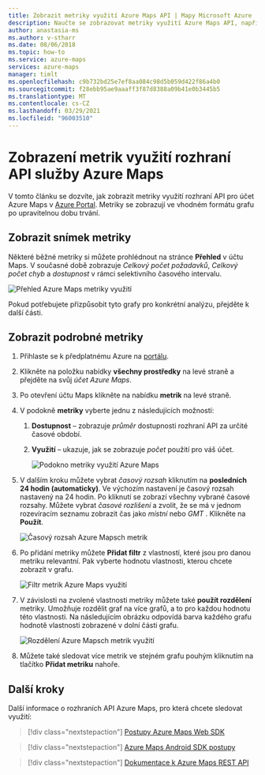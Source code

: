 ```yaml
---
title: Zobrazit metriky využití Azure Maps API | Mapy Microsoft Azure
description: Naučte se zobrazovat metriky využití Azure Maps API, například celkový počet požadavků, celkový počet chyb a dostupnost. Přečtěte si téma jak filtrovat data a rozdělit výsledky.
author: anastasia-ms
ms.author: v-stharr
ms.date: 08/06/2018
ms.topic: how-to
ms.service: azure-maps
services: azure-maps
manager: timlt
ms.openlocfilehash: c9b732bd25e7ef8aa084c98d5b059d422f86a4b0
ms.sourcegitcommit: f28ebb95ae9aaaff3f87d8388a09b41e0b3445b5
ms.translationtype: MT
ms.contentlocale: cs-CZ
ms.lasthandoff: 03/29/2021
ms.locfileid: "96003510"
---
```

# <a name="view-azure-maps-api-usage-metrics"></a>Zobrazení metrik využití rozhraní API služby Azure Maps

V tomto článku se dozvíte, jak zobrazit metriky využití rozhraní API pro účet Azure Maps v [Azure Portal](https://portal.azure.com). Metriky se zobrazují ve vhodném formátu grafu po upravitelnou dobu trvání.

## <a name="view-metric-snapshot"></a>Zobrazit snímek metriky

Některé běžné metriky si můžete prohlédnout na stránce **Přehled** v účtu Maps. V současné době zobrazuje *Celkový počet požadavků*, *Celkový počet chyb* a *dostupnost* v rámci selektivního časového intervalu.

![Přehled Azure Maps metriky využití](media/how-to-view-api-usage/portal-overview.png)

Pokud potřebujete přizpůsobit tyto grafy pro konkrétní analýzu, přejděte k další části.

## <a name="view-detailed-metrics"></a>Zobrazit podrobné metriky

1. Přihlaste se k předplatnému Azure na [portálu](https://portal.azure.com).

2. Klikněte na položku nabídky **všechny prostředky** na levé straně a přejděte na svůj *účet Azure Maps*.

3. Po otevření účtu Maps klikněte na nabídku **metrik** na levé straně.

4. V podokně **metriky** vyberte jednu z následujících možností:

   1. **Dostupnost** – zobrazuje *průměr* dostupnosti rozhraní API za určité časové období.
   2. **Využití** – ukazuje, jak se zobrazuje *počet* použití pro váš účet.

      ![Podokno metriky využití Azure Maps](media/how-to-view-api-usage/portal-metrics.png)

5. V dalším kroku můžete vybrat *časový rozsah* kliknutím na **posledních 24 hodin (automaticky)**. Ve výchozím nastavení je časový rozsah nastavený na 24 hodin. Po kliknutí se zobrazí všechny vybrané časové rozsahy. Můžete vybrat *časové rozlišení* a zvolit, že se má v jednom rozevíracím seznamu zobrazit čas jako *místní* nebo *GMT* . Klikněte na **Použít**.

    ![Časový rozsah Azure Mapsch metrik](media/how-to-view-api-usage/time-range.png)

6. Po přidání metriky můžete **Přidat filtr** z vlastností, které jsou pro danou metriku relevantní. Pak vyberte hodnotu vlastnosti, kterou chcete zobrazit v grafu.

    ![Filtr metrik Azure Maps využití](media/how-to-view-api-usage/filter.png)

7. V závislosti na zvolené vlastnosti metriky můžete také **použít rozdělení** metriky. Umožňuje rozdělit graf na více grafů, a to pro každou hodnotu této vlastnosti. Na následujícím obrázku odpovídá barva každého grafu hodnotě vlastnosti zobrazené v dolní části grafu.

    ![Rozdělení Azure Mapsch metrik využití](media/how-to-view-api-usage/splitting.png)

8. Můžete také sledovat více metrik ve stejném grafu pouhým kliknutím na tlačítko **Přidat metriku** nahoře.

## <a name="next-steps"></a>Další kroky

Další informace o rozhraních API Azure Maps, pro která chcete sledovat využití:
> [!div class="nextstepaction"] 
> [Postupy Azure Maps Web SDK](how-to-use-map-control.md)

> [!div class="nextstepaction"] 
> [Azure Maps Android SDK postupy](how-to-use-android-map-control-library.md)

> [!div class="nextstepaction"]
> [Dokumentace k Azure Maps REST API](/rest/api/maps)